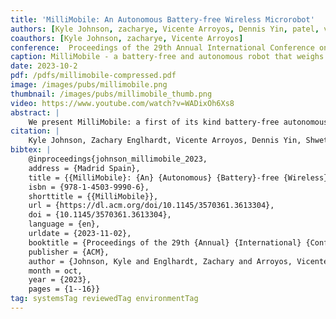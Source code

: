 ```yaml
---
title: 'MilliMobile: An Autonomous Battery-free Wireless Microrobot'
authors: [Kyle Johnson, zacharye, Vicente Arroyos, Dennis Yin, patel, vikram]
coauthors: [Kyle Johnson, zacharye, Vicente Arroyos]
conference:  Proceedings of the 29th Annual International Conference on Mobile Computing and Networking (MobiCom), 2023
caption: MilliMobile - a battery-free and autonomous robot that weighs ~1 gram. 
date: 2023-10-2
pdf: /pdfs/millimobile-compressed.pdf
image: /images/pubs/millimobile.png
thumbnail: /images/pubs/millimobile_thumb.png
video: https://www.youtube.com/watch?v=WADixOh6Xs8
abstract: |
    We present MilliMobile: a first of its kind battery-free autonomous robot capable of operating on harvested solar and RF power. We challenge the conventional assumption that motion and actuation are beyond the capabilities of battery-free devices and demonstrate completely untethered autonomous operation in realistic indoor and outdoor lighting as well as RF power delivery scenarios. We show first that through miniaturizing a robot to gram scale, we can significantly reduce the energy required to move it. Second, we develop methods to produce intermittent motion by discharging a small capacitor (47-150 µF) to move a motor in discrete steps, enabling motion from as little as 50 µW of power or less. We further develop software defined techniques for maximizing power harvesting. MilliMobile operates in the optimal part of the charging curve by varying the charging time to achieve maximum speeds of up to 5.5 mm/s. The MilliMobile prototype has a 10x10 mm chassis and weighs less than 1.1 g. Our robot can carry payloads 3 times its own weight, and only experiences a 25% reduction in speed when carrying a 1 g payload. We demonstrate operation on 10 different surfaces ranging from wood and concrete to compact soil. We further show the ability to cold-start and move in light conditions as low as 20 W/m2 and -10 dBm of RF power. In addition to operating on harvested power, our robot demonstrates sensor and control autonomy by seeking light using onboard photodiodes, and can transmit sensor data wirelessly to a base station over 200 m away.
citation: |    
    Kyle Johnson, Zachary Englhardt, Vicente Arroyos, Dennis Yin, Shwetak Patel, and Vikram Iyer. 2023. MilliMobile: An Autonomous Battery-free Wireless Microrobot. In Proceedings of the 29th Annual International Conference on Mobile Computing and Networking, 1–16. https://doi.org/10.1145/3570361.3613304
bibtex: |
    @inproceedings{johnson_millimobile_2023,
    address = {Madrid Spain},
    title = {{MilliMobile}: {An} {Autonomous} {Battery}-free {Wireless} {Microrobot}},
    isbn = {978-1-4503-9990-6},
    shorttitle = {{MilliMobile}},
    url = {https://dl.acm.org/doi/10.1145/3570361.3613304},
    doi = {10.1145/3570361.3613304},
    language = {en},
    urldate = {2023-11-02},
    booktitle = {Proceedings of the 29th {Annual} {International} {Conference} on {Mobile} {Computing} and {Networking}},
    publisher = {ACM},
    author = {Johnson, Kyle and Englhardt, Zachary and Arroyos, Vicente and Yin, Dennis and Patel, Shwetak and Iyer, Vikram},
    month = oct,
    year = {2023},
    pages = {1--16}}
tag: systemsTag reviewedTag environmentTag
---
```

